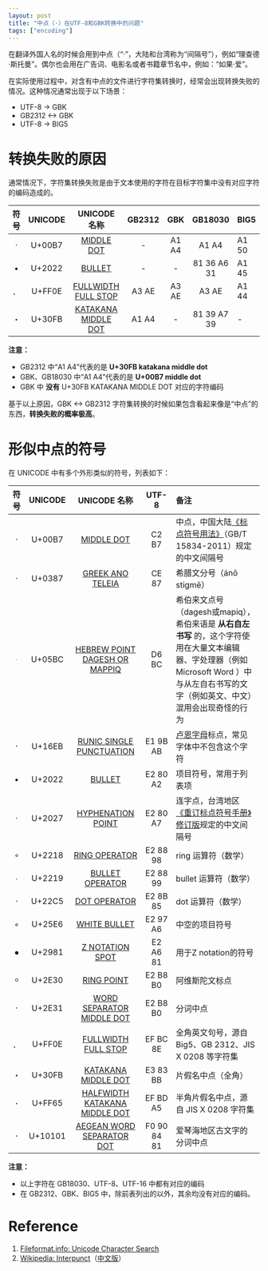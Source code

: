 ```yaml
---
layout: post
title: "中点（·）在UTF-8和GBK转换中的问题"
tags: ["encoding"]
---
```


在翻译外国人名的时候会用到中点（“·”，大陆和台湾称为“间隔号”），例如“理查德·斯托曼”。偶尔也会用在广告词、电影名或者书籍章节名中，例如：“如果·爱”。

在实际使用过程中，对含有中点的文件进行字符集转换时，经常会出现转换失败的情况。这种情况通常出现于以下场景：

* UTF-8 -> GBK
* GB2312 <-> GBK
* UTF-8 -> BIG5

# 转换失败的原因

通常情况下，字符集转换失败是由于文本使用的字符在目标字符集中没有对应字符的编码造成的。

| 符号 | UNICODE | UNICODE 名称 | GB2312 | GBK | GB18030 | BIG5 |
| :--: | :--: | :------: | :------: | :--------: | :--------: | :------------ |
| · | U+00B7 | [MIDDLE DOT][MIDDLE DOT] | - | A1 A4 | A1 A4 | A1 50	|
| • | U+2022 | [BULLET][BULLET] | - | - | 81 36 A6 31 | A1 45	|
| ． | U+FF0E | [FULLWIDTH FULL STOP][FULLWIDTH FULL STOP] | A3 AE | A3 AE | A3 AE | A1 44	|
| ・ | U+30FB | [KATAKANA MIDDLE DOT][KATAKANA MIDDLE DOT]  | A1 A4	| - | 81 39 A7 39 | - |

**注意：**

* GB2312 中“A1 A4”代表的是 **U+30FB katakana middle dot**
* GBK、GB18030 中“A1 A4”代表的是 **U+00B7 middle dot**
* GBK 中 **没有** U+30FB KATAKANA MIDDLE DOT 对应的字符编码

基于以上原因，GBK <-> GB2312 字符集转换的时候如果包含看起来像是“中点”的东西，**转换失败的概率极高**。

<!-- more -->

# 形似中点的符号

在 UNICODE 中有多个外形类似的符号，列表如下：

| 符号 | UNICODE | UNICODE 名称 |  UTF-8 | 备注 |
| :--: | :------: | :--------: | :--------: | :------------ |
| · | U+00B7 | [MIDDLE DOT][MIDDLE DOT]       | C2 B7 | 中点，中国大陆[《标点符号用法》][标点符号用法]（GB/T 15834-2011）规定的中文间隔号 |
| · | U+0387 | [GREEK ANO TELEIA][GREEK ANO TELEIA] | CE 87 | 希腊文分号（ánō stigmē）|
| ּ	| U+05BC | [HEBREW POINT DAGESH OR MAPPIQ][HEBREW POINT DAGESH OR MAPPIQ] | D6 BC | 希伯来文点号（dagesh或mapiq），希伯来语是 **从右自左书写** 的，这个字符使用在大量文本编辑器、字处理器（例如 Microsoft Word ）中与从左自右书写的文字（例如英文、中文）混用会出现奇怪的行为 |
| ᛫ | U+16EB | [RUNIC SINGLE PUNCTUATION][RUNIC SINGLE PUNCTUATION] | E1 9B AB | [卢恩字母](http://zh.wikipedia.org/wiki/%E7%9B%A7%E6%81%A9%E5%AD%97%E6%AF%8D)标点，常见字体中不包含这个字符 |
| • | U+2022 | [BULLET][BULLET]  | E2 80 A2 | 项目符号，常用于列表项 |
| ‧ | U+2027 | [HYPHENATION POINT][HYPHENATION POINT] | E2 80 A7 | 连字点，台湾地区[《重订标点符号手册》修订版][《重订标点符号手册》修订版]规定的中文间隔号 |
| ∘ | U+2218 | [RING OPERATOR][RING OPERATOR] | E2 88 98 | ring 运算符（数学） |
| ∙ | U+2219 | [BULLET OPERATOR][BULLET OPERATOR] | E2 88 99 | bullet 运算符（数学） |
| ⋅ | U+22C5 | [DOT OPERATOR][DOT OPERATOR] | E2 8B 85 | dot 运算符（数学） |
| ◦ | U+25E6 | [WHITE BULLET][WHITE BULLET]  | E2 97 A6 | 中空的项目符号 |
| ⦁ | U+2981 | [Z NOTATION SPOT][Z NOTATION SPOT]  | E2 A6 81 | 用于Z notation的符号 |
| ⸰ | U+2E30 | [RING POINT][RING POINT] | E2 B8 B0 | 阿维斯陀文标点 |
| ⸱  | U+2E31 | [WORD SEPARATOR MIDDLE DOT][WORD SEPARATOR MIDDLE DOT]  | E2 B8 B0 | 分词中点 |
| ． | U+FF0E | [FULLWIDTH FULL STOP][FULLWIDTH FULL STOP]  | EF BC 8E | 全角英文句号，源自 Big5、GB 2312、JIS X 0208 等字符集 |
| ・ | U+30FB | [KATAKANA MIDDLE DOT][KATAKANA MIDDLE DOT]  | E3 83 BB | 片假名中点（全角） |
| ･ | U+FF65 | [HALFWIDTH KATAKANA MIDDLE DOT][HALFWIDTH KATAKANA MIDDLE DOT]  | EF BD A5 | 半角片假名中点，源自 JIS X 0208 字符集 |
| 𐄁 | U+10101 | [AEGEAN WORD SEPARATOR DOT][AEGEAN WORD SEPARATOR DOT]  | F0 90 84 81 | 爱琴海地区古文字的分词中点 |

**注意：**

* 以上字符在 GB18030、UTF-8、UTF-16 中都有对应的编码
* 在 GB2312、GBK、BIG5 中，除前表列出的以外，其余均没有对应的编码。

# Reference

1. [Fileformat.info: Unicode Character Search](http://www.fileformat.info/info/unicode/char/search.htm)
2. [Wikipedia: Interpunct](http://en.wikipedia.org/wiki/Interpunct)（[中文版](http://zh.wikipedia.org/wiki/%E9%97%B4%E9%9A%94%E5%8F%B7)）


[KATAKANA MIDDLE DOT]: http://www.fileformat.info/info/unicode/char/30fb/index.htm
[MIDDLE DOT]:  http://www.fileformat.info/info/unicode/char/b7/index.htm
[BULLET]:  http://www.fileformat.info/info/unicode/char/2022/index.htm
[FULLWIDTH FULL STOP]:  http://www.fileformat.info/info/unicode/char/ff0e/index.htm
[KATAKANA MIDDLE DOT]:  http://www.fileformat.info/info/unicode/char/30fb/index.htm
[GREEK ANO TELEIA]:  http://www.fileformat.info/info/unicode/char/0387/index.htm
[HEBREW POINT DAGESH OR MAPPIQ]:  http://www.fileformat.info/info/unicode/char/05bc/index.htm
[RUNIC SINGLE PUNCTUATION]:  http://www.fileformat.info/info/unicode/char/16eb/index.htm
[HYPHENATION POINT]: http://www.fileformat.info/info/unicode/char/2027/index.htm
[RING OPERATOR]: http://www.fileformat.info/info/unicode/char/2218/index.htm
[BULLET OPERATOR]: http://www.fileformat.info/info/unicode/char/2219/index.htm
[DOT OPERATOR]: http://www.fileformat.info/info/unicode/char/22c5/index.htm
[WHITE BULLET]: http://www.fileformat.info/info/unicode/char/25e6/index.htm
[Z NOTATION SPOT]: http://www.fileformat.info/info/unicode/char/2981/index.htm
[RING POINT]:  http://www.fileformat.info/info/unicode/char/2e30/index.htm
[WORD SEPARATOR MIDDLE DOT]:  http://www.fileformat.info/info/unicode/char/2e31/index.htm
[HALFWIDTH KATAKANA MIDDLE DOT]: http://www.fileformat.info/info/unicode/char/ff65/index.htm
[AEGEAN WORD SEPARATOR DOT]: http://www.fileformat.info/info/unicode/char/10101/index.htm

[标点符号用法]: http://www.sac.gov.cn/SACSearch/search?channelid=160591&templet=gjcxjg_detail.jsp&searchword=STANDARD_CODE=%27GB/T%2015834-2011%27&XZ=T
[《重订标点符号手册》修订版]:http://www.edu.tw/files/site_content/M0001/hau/h14.htm
